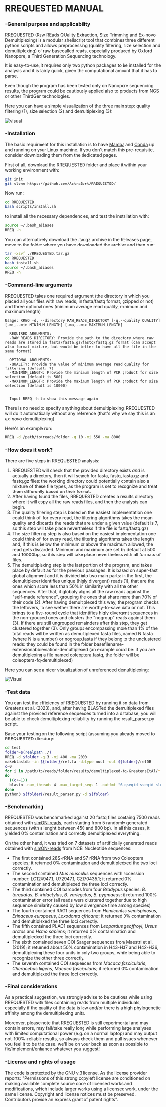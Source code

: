 #  RREQUESTED MANUAL #

### -General purpose and applicability

RREQUESTED (Raw REads QUality Extraction, Size Trimming and Ex-novo Demultiplexing) is a modular shellscript tool that combines three different python scripts and allows preprocessing (quality filtering, size selection and demultiplexing) of raw basecalled reads, especially produced by Oxford Nanopore, a Third Generation Sequencing technology.

It is easy-to-use, it requires only two python packages to be installed for the analysis and it is fairly quick, given the computational amount that it has to parse. 

Even though the program has been tested only on Nanopore sequencing results, the program could be cautiously applied also to products from NGS or other ThirdGen technologies. 

Here you can have a simple visualization of the three main step: quality filtering (1), size selection (2) and demultiplexing (3):

![visual](./imgs/1.png)


### -Installation 
The basic requirment for this installation is to have  [Mamba](https://mamba.readthedocs.io/en/latest/installation/mamba-installation.html) and [Conda](https://conda.io/projects/conda/en/latest/user-guide/install/index.html) up and running on your Linux machine. If you don't match this pre-requisite, consider downloading them from the dedicated pages.

First of all, download the RREQUESTED folder and place it within your working environment with:

```bash
git init
git clone https://github.com/AstraBert/RREQUESTED/
```

Now run:

```bash
cd RREQUESTED
bash scripts/install.sh
```

to install all the necessary dependencies, and test the installation with:

```bash
source ~/.bash_aliases
RREQ -h
```

You can alternatively download the .tar.gz archive in the Releases page, move to the folder where you have downloaded the archive and then run:

```bash
tar -xzvf ./RREQUESTED.tar.gz
cd RREQUESTED
bash install.sh
source ~/.bash_aliases
RREQ -h
```

### -Command-line arguments
RREQUESTED takes one required argument (the directory in which you placed all your files with raw reads, in fasta/fastq format, gzipped or not) and three optional ones (minimum average read quality, minimum and maximum length): 

```
Usage: RREQ -d, --directory RAW_READS_DIRECTORY [-q,--quality QUALITY] [-mi,--min MINIMUM_LENGTH] [-ma,--max MAXIMUM_LENGTH]

  REQUIRED ARGUMENTS:
  -RAW_READS_DIRECTORY: Provide the path to the directory where raw reads are stored in fasta/fasta.gz/fastq/fastq.gz format (can accept also format mixture, but would be better to have all the file in the same format)

  OPTIONAL ARGUMENTS:
  -QUALITY: Provide the value of minimum average read quality for filtering (default: 7)
  -MINIMUM_LENGTH: Provide the minimum length of PCR product for size selection (default is 500)
  -MAXIMUM_LENGTH: Provide the maximum length of PCR product for size selection (default is 10000)

  
  Input RREQ -h to show this message again
```

There is no need to specify anything about demultiplexing: RREQUESTED will do it automatically without any reference (that's why we say this is an *ex-novo* demultiplexing)

Here's an example run:

```bash
RREQ -d /path/to/reads/folder -q 10 -mi 550 -ma 8000
```

### -How does it work? ###
There are five steps in RREQUESTED analysis:
1. RREQUESTED will check that the provided directory exists *and* is actually a directory, then it will search for fasta, fastq, fasta.gz and fastq.gz files: the working directory could potentially contain also a mixture of these file types, as the program is set to recognize and treat them differently based on their format.
2. After having found the files, RREQUESTED creates a results directory where it will copy all the raw reads files, and then the analysis can begin.
3. The quality filtering step is based on the easiest implementation one could think of: for every read, the filtering algorithms takes the mean quality and discards the reads that are under a given value (default is 7, so this step will take place nevertheless if the file is fastq/fastq.gz)
4. The size filtering step is also based on the easiest implementation one could think of: for every read, the filtering algorithms takes the length and, if this is below the minimum or above the maximum allowed, the read gets discarded. Minimum and maximum are set by default at 500 and 10000bp, so this step will take place nevertheless with all formats of files.
5. The demultiplexing step is the last portion of the program, and takes place by default as for the previous passages. It is based on super-fast global alignment and it is divided into two main parts: in the first, the demultiplexer identifies unique (higly divergent) reads (1), that are the ones which score less than 50% in similarity with all the other sequences. After that, it globaly aligns all the raw reads against the "self-made reference", grouping the ones that share more than 70% of their code (2). After having demultiplexed this way, the program checks the leftovers, to see wether there are worthy-to-save data or not. This brings to a five-round cycle that identifies higly divergent sequences in the non-grouped ones and clusters the "nogroup" reads against them (3). If there are still ungrouped remainders after this step, they get clustered together (3). Only groups encompassing more than 1% of the total reads will be written as demultiplexed fasta files, named N.fasta (where N is a number) or nogroup.fasta if they belong to the unclustered reads: they could be found in the folder basefilename-extensionabbreviation-demultiplexed (an example could be: if you are demultiplexing a file named coleoptera.fastq, the folder will be coleoptera-fq-demultiplexed)

Here you can see a nicer visualization of unreferenced demultiplexing:

![Visual](./imgs/2.png)


### -Test data
You can test the efficiency of RREQUESTED by running it on data from Greatens et al. (2023), and, after having BLASTed the demultiplexed files against the provided reference sequences turned into a database, you will be able to check demultiplexing reliability by running the result_parser.py script. 

Base your testing on the following script (assuming you already moved to RREQUESTED directory:

```bash
cd test
folder=$(realpath ./)
RREQ -d $folder -q 3 -mi 400 -ma 2000
makeblastdb -in ${folder}/ref.fa -dbtype nucl -out ${folder}/refDB
c=0
for i in /path/to/reads/folder/results/demultiplexed-fq-GreatensEtAl/*.fasta
do
  ((c+=1))
  blastn -num_threads 4 -max_target_seqs 1 -outfmt "6 qseqid sseqid slen qlen pident qcovs length mismatch gapopen qstart qend sstart send evalue bitscore" -db ${folder}/refDB -query $i > ${folder}/${c}.blast
done
python3 ${folder}/result_parser.py -d ${folder}
```

### -Benchmarking
RREQUESTED was benchmarked against 20 fastq files containg 7500 reads obtained with [simON-reads](https://github.com/AstraBert/simON-reads), each starting from 5 randomly generated sequences (with a lenght between 450 and 800 bp). In all this cases, it yielded 0% contamination and correctly demultiplexed everything. 

On the other hand, it was tried on 7 datasets of artificially generated reads obtained with [simON-reads](https://github.com/AstraBert/simON-reads) from NCBI Nucleotide sequences:

- The first contained 28S-rRNA and S7 rRNA from two Coleoptera species; it returned 0% contamination and demultipledxed the two loci correctly.
- The second contained _Mus musculus_ sequences with accession number: LC124947.1, U72947.1, CZ170435.1; it returned 0% contamination and demultiplexed the three loci correctly.
- The third contained COI barcodes from four _Bradypus_ species: _B. torquatus_, _B. tridactylus_, _B. variegatus_, _B. pygmaeus_; it returned 100% contamination error (all reads were clustered together due to high sequence similarity caused by low divergence time among species)
- The fourth contained RAG1 sequences from _Hemicentes semispinosus_, _Erinaceus europaeus_, _Loxodonta africana_; it returned 0% contamination and demultiplexed the three loci correctly.
- The fifth contained PLAC1 sequences from _Leopardus geoffroyi_, _Ursus arctos_ and _Homo sapiens_; it returned 0% contamination and demultipledxed the three loci correctly.
- The sixth contained seven COI Sanger sequences from Maestri et al. (2019); it returned about 50% contamination in H43-H37 and H42-H36, demultiplexing these four units in only two groups, while being able to recognize the other three correctly.
- The seventh contained COI sequences from _Macaca fascicularis_, _Cheracebus lugens_, _Macaca fascicularis_; it returned 0% contamination and demultiplexed the three loci correctly.


### -Final considerations ###
As a practical suggestion, we strongly advise to be cautious while using RREQUESTED with files containing reads from multiple individuals, especially if the quality of the data is low and/or there is a high phylogenetic affinity among the demultiplexing units.

Moreover, please note that RREQUESTED is still experimental and may contain errors, may fail/take really long while performing large analyses with limited computational power (e.g. on a normal laptop) and may output not-100%-reliable results, so always check them and pull issues whenever you feel it to be the case, we'll be on your back as soon as possible to fix/implement/enhance whatever you suggest!


### -License and rights of usage ###
The code is protected by the GNU v.3 license. As the license provider reports: "Permissions of this strong copyleft license are conditioned on making available complete source code of licensed works and modifications, which include larger works using a licensed work, under the same license. Copyright and license notices must be preserved. Contributors provide an express grant of patent rights".
